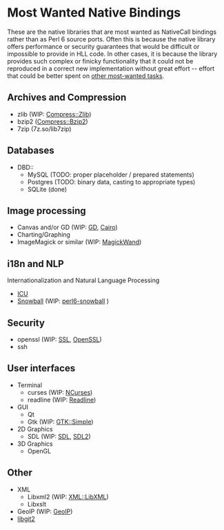 # Most Wanted Native Bindings

These are the native libraries that are most wanted as NativeCall bindings
rather than as Perl 6 source ports.  Often this is because the native library
offers performance or security guarantees that would be difficult or
impossible to provide in HLL code.  In other cases, it is because the library
provides such complex or finicky functionality that it could not be reproduced
in a correct new implementation without great effort -- effort that could be
better spent on [other most-wanted tasks](README-wanted.md).


## Archives and Compression

* zlib (WIP: [Compress::Zlib](https://github.com/retupmoca/P6-Compress-Zlib/))
* bzip2 ([Compress::Bzip2](https://github.com/Altai-man/perl6-Compress-Bzip2))
* 7zip (7z.so/lib7zip)


## Databases

* DBD::
  + MySQL (TODO: proper placeholder / prepared statements)
  + Postgres (TODO: binary data, casting to appropriate types)
  + SQLite (done)


## Image processing

* Canvas and/or GD (WIP: [GD](https://github.com/mrhdias/perl6-GD/), [Cairo](https://github.com/timo/cairo-p6))
* Charting/Graphing
* ImageMagick or similar (WIP: [MagickWand](https://github.com/azawawi/perl6-magickwand))


## i18n and NLP

Internationalization and Natural Language Processing

* [ICU](http://site.icu-project.org/)
* [Snowball](http://snowball.tartarus.org/) (WIP: [perl6-snowball](https://github.com/Sufrostico/perl6-snowball) )


## Security

* openssl (WIP: [SSL](https://github.com/grondilu/openssl/), [OpenSSL](https://github.com/sergot/openssl/))
* ssh


## User interfaces

* Terminal
  + curses (WIP: [NCurses](https://github.com/azawawi/perl6-ncurses/))
  + readline (WIP: [Readline](https://github.com/drforr/perl6-readline))
* GUI
  + Qt
  + Gtk (WIP: [GTK::Simple](https://github.com/perl6/gtk-simple/))
* 2D Graphics
  + SDL (WIP: [SDL](https://github.com/PerlGameDev/SDL6/), [SDL2](https:/github.com/timo/SDL2_raw-p6))
* 3D Graphics
  + OpenGL

## Other

* XML
  + Libxml2 (WIP: [XML::LibXML](https://github.com/FROGGS/p6-XML-LibXML))
  + Libxslt
* GeoIP (WIP: [GeoIP](https://github.com/bbkr/GeoIPerl6))
* [libgit2](https://libgit2.github.com/)
